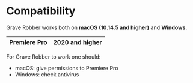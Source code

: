 # Compatibility

Grave Robber works both on **macOS** **(10.14.5 and higher)** and **Windows**.

| **Premiere Pro** | **2020 and higher** |
| ---------------- | ------------------- |

For Grave Robber to work one should:

* macOS: give permissions to Premiere Pro
* Windows: check antivirus
